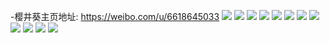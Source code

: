 -樱井葵主页地址: https://weibo.com/u/6618645033 
![](https://wx4.sinaimg.cn/mw2000/007dV9Vfly1h7z71dktk9j31sc2dsnpe.jpg) 
![](https://wx4.sinaimg.cn/mw2000/007dV9Vfly1h75ziz19opj30u21asq3n.jpg) 
![](https://wx4.sinaimg.cn/mw2000/007dV9Vfly1h75ziys136j30tz16ytcw.jpg) 
![](https://wx4.sinaimg.cn/mw2000/007dV9Vfly1h75zizbscbj30tr163tc2.jpg) 
![](https://wx4.sinaimg.cn/mw2000/007dV9Vfly1h75zizijjjj30rv1157cw.jpg) 
![](https://wx4.sinaimg.cn/mw2000/007dV9Vfly1h75zj097gcj30u00u0t9m.jpg) 
![](https://wx4.sinaimg.cn/mw2000/007dV9Vfly1h75zizwgm9j30wi1efaax.jpg) 
![](https://wx4.sinaimg.cn/mw2000/007dV9Vfly1h6s4m7qfcaj30wi1yc7wh.jpg) 
![](https://wx4.sinaimg.cn/mw2000/007dV9Vfly1h6r0jx6fgej30wi17b77y.jpg) 
![](https://wx4.sinaimg.cn/mw2000/007dV9Vfly1h6r0jtn7f0j30lp0woq3z.jpg) 
![](https://wx4.sinaimg.cn/mw2000/007dV9Vfly1h6r0k07yg9j31k422pq79.jpg) 
![](https://wx4.sinaimg.cn/mw2000/007dV9Vfly1h6r0k2cnj8j30wi1yc4qp.jpg) 
